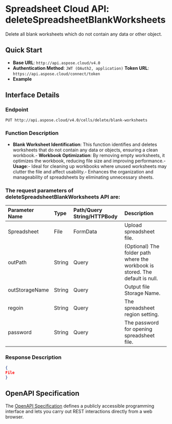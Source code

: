 # **Spreadsheet Cloud API: deleteSpreadsheetBlankWorksheets**

Delete all blank worksheets which do not contain any data or other object. 

## **Quick Start**

- **Base URL**: `http://api.aspose.cloud/v4.0`
- **Authentication Method**: `JWT (OAuth2, application)`  **Token URL**: `https://api.aspose.cloud/connect/token`
- **Example** 
<script src="https://gist.github.com/aspose-cells-cloud-gists/8a5b324fdf3e574dbd747c1a1e24b05d.js?file=Example40_DeleteSpreadsheetBlankWorksheets.cs"></script>

## **Interface Details**

### **Endpoint** 

```
PUT http://api.aspose.cloud/v4.0/cells/delete/blank-worksheets
```

### **Function Description**
- **Blank Worksheet Identification**: This function identifies and deletes worksheets that do not contain any data or objects, ensuring a clean workbook.- **Workbook Optimization**: By removing empty worksheets, it optimizes the workbook, reducing file size and improving performance.- **Usage**:- Ideal for cleaning up workbooks where unused worksheets may clutter the file and affect usability.- Enhances the organization and manageability of spreadsheets by eliminating unnecessary sheets.

### The request parameters of **deleteSpreadsheetBlankWorksheets** API are: 

| Parameter Name | Type | Path/Query String/HTTPBody | Description | 
| :- | :- | :- |:- | 
|Spreadsheet|File|FormData|Upload spreadsheet file.|
|outPath|String|Query|(Optional) The folder path where the workbook is stored. The default is null.|
|outStorageName|String|Query|Output file Storage Name.|
|regoin|String|Query|The spreadsheet region setting.|
|password|String|Query|The password for opening spreadsheet file.|


### **Response Description**
```json
{
File
}
```

## OpenAPI Specification

The [OpenAPI Specification](https://reference.aspose.cloud/cells/#/TransformController/DeleteSpreadsheetBlankWorksheets) defines a publicly accessible programming interface and lets you carry out REST interactions directly from a web browser.


